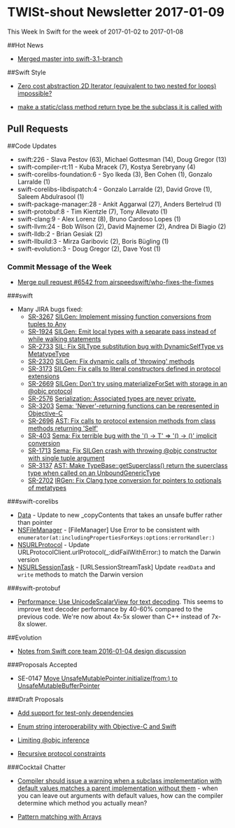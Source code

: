 # TWISt-shout Newsletter 2017-01-09
This Week In Swift for the week of 2017-01-02 to 2017-01-08

##Hot News

* [Merged master into swift-3.1-branch](https://lists.swift.org/pipermail/swift-dev/Week-of-Mon-20170102/003795.html)

##Swift Style

* [Zero cost abstraction 2D Iterator (equivalent to two nested for loops) impossible?](https://lists.swift.org/pipermail/swift-users/Week-of-Mon-20170102/004314.html)

* [make a static/class method return type be the subclass it is called with](https://lists.swift.org/pipermail/swift-users/Week-of-Mon-20170102/004334.html)

## Pull Requests

##Code Updates

* swift:226 - Slava Pestov (63), Michael Gottesman (14), Doug Gregor (13)
* swift-compiler-rt:11 - Kuba Mracek (7), Kostya Serebryany (4)
* swift-corelibs-foundation:6 - Syo Ikeda (3), Ben Cohen (1), Gonzalo Larralde (1)
* swift-corelibs-libdispatch:4 - Gonzalo Larralde (2), David Grove (1), Saleem Abdulrasool (1)
* swift-package-manager:28 - Ankit Aggarwal (27), Anders Bertelrud (1)
* swift-protobuf:8 - Tim Kientzle (7), Tony Allevato (1)
* swift-clang:9 - Alex Lorenz (8), Bruno Cardoso Lopes (1)
* swift-llvm:24 - Bob Wilson (2), David Majnemer (2), Andrea Di Biagio (2)
* swift-lldb:2 - Brian Gesiak (2)
* swift-llbuild:3 - Mirza Garibovic (2), Boris Bügling (1)
* swift-evolution:3 - Doug Gregor (2), Dave Yost (1)

### Commit Message of the Week

* [Merge pull request #6542 from airspeedswift/who-fixes-the-fixmes](http://github.com/apple/swift/commit/8ca0df6074c22c8669de1e5a1a253020d969cc4f)

###swift

* Many JIRA bugs fixed:
  * [SR-3267](https://bugs.swift.org/browse/SR-3267) [SILGen: Implement missing function conversions from tuples to Any](http://github.com/apple/swift/commit/ad01c1e92927da042e1afd1790dd352de2d32641)
  * [SR-1924](https://bugs.swift.org/browse/SR-1924) [SILGen: Emit local types with a separate pass instead of while walking statements](http://github.com/apple/swift/commit/2517701cd4e91a3449c897c3a1ce89f3e85fec9d)
  * [SR-2733](https://bugs.swift.org/browse/SR-2733) [SIL: Fix SILType substitution bug with DynamicSelfType vs MetatypeType](http://github.com/apple/swift/commit/ab81426cbba3895084806ce7cee451a4d344285f)
  * [SR-2320](https://bugs.swift.org/browse/SR-2320) [SILGen: Fix dynamic calls of 'throwing' methods](http://github.com/apple/swift/commit/54754c549ba6cfc72602bd24debe6a5798a15bd7)
  * [SR-3173](https://bugs.swift.org/browse/SR-3173) [SILGen: Fix calls to literal constructors defined in protocol extensions](://github.com/apple/swift/commit/4daf56b648be076833da21e60449e435a56417f0)
  * [SR-2669](https://bugs.swift.org/browse/SR-2669) [SILGen: Don't try using materializeForSet with storage in an @objc protocol](http://github.com/apple/swift/commit/3b388df6415b4a0466414febd809ffda9e73c6e9)
  * [SR-2576](https://bugs.swift.org/browse/SR-2576) [Serialization: Associated types are never private.](http://github.com/apple/swift/commit/02c665ff28c2d02e6df7d3e4157162d5e9254e9a)
  * [SR-3203](https://bugs.swift.org/browse/SR-3203) [Sema: 'Never'-returning functions can be represented in Objective-C](http://github.com/apple/swift/commit/2c7aae4128947dcc8ce0cd86621ddc223cdeb388)
  * [SR-2696](https://bugs.swift.org/browse/SR-2696) [AST: Fix calls to protocol extension methods from class methods returning 'Self'](http://github.com/apple/swift/commit/7e1bc3c980360a1fc07d82f6b14db417ae54704f)
  * [SR-403](https://bugs.swift.org/browse/SR-403) [Sema: Fix terrible bug with the '() -> T' => '() -> ()' implicit conversion](http://github.com/apple/swift/commit/fdaace5af5c9137abcfe5e8222d71b4c12c4de2c)
  * [SR-1713](https://bugs.swift.org/browse/SR-1713) [Sema: Fix SILGen crash with throwing @objc constructor with single tuple argument](http://github.com/apple/swift/commit/a27d5540f52b24cd80bd43178e68df1a4ad822d1)
  * [SR-3137](https://bugs.swift.org/browse/SR-3137) [AST: Make TypeBase::getSuperclass() return the superclass type when called on an UnboundGenericType](http://github.com/apple/swift/commit/8bfe205c527ab834f4e6bd5c75e560a9d7adc5c8)
  * [SR-2702](https://bugs.swift.org/browse/SR-2702) [IRGen: Fix Clang type conversion for pointers to optionals of metatypes](http://github.com/apple/swift/commit/645d262f77c3afc24728a0fa212f1e9ce85595df)

###swift-corelibs

* [Data](https://github.com/apple/swift-corelibs-foundation/commits/master/Foundation/Data.swift) - Update to new _copyContents that takes an unsafe buffer rather than pointer
* [NSFileManager](https://github.com/apple/swift-corelibs-foundation/commits/master/Foundation/NSFileManager.swift) - [FileManager] Use Error to be consistent with `enumerator(at:includingPropertiesForKeys:options:errorHandler:)`
* [NSURLProtocol](https://github.com/apple/swift-corelibs-foundation/commits/master/Foundation/NSURLProtocol.swift) - Update URLProtocolClient.urlProtocol(_:didFailWithError:) to match the Darwin version
* [NSURLSessionTask](https://github.com/apple/swift-corelibs-foundation/commits/master/Foundation/NSURLSession/NSURLSessionTask.swift) - [URLSessionStreamTask] Update `readData` and `write` methods to match the Darwin version

###swift-protobuf

* [Performance: Use UnicodeScalarView for text decoding](http://github.com/apple/swift-protobuf/commit/fd3eac839f564c01c79e1d86c7198a6f3ba2d7b5). This seems to improve text decoder performance by 40-60% compared to the previous code.  We're now about 4x-5x slower than C++ instead of 7x-8x slower.

##Evolution

* [Notes from Swift core team 2016-01-04 design discussion](https://lists.swift.org/pipermail/swift-evolution/Week-of-Mon-20170102/029962.html)

###Proposals Accepted

* SE-0147 [Move UnsafeMutablePointer.initialize(from:) to UnsafeMutableBufferPointer](https://lists.swift.org/pipermail/swift-evolution-announce/2017-January/000305.html)
  
###Draft Proposals

* [Add support for	test-only dependencies](https://lists.swift.org/pipermail/swift-build-dev/Week-of-Mon-20170102/000811.html)

* [Enum string interoperability with Objective-C and Swift](https://lists.swift.org/pipermail/swift-evolution/Week-of-Mon-20170102/029942.html)

* [Limiting @objc inference](https://lists.swift.org/pipermail/swift-evolution/Week-of-Mon-20170102/029909.html)

* [Recursive protocol constraints](https://lists.swift.org/pipermail/swift-evolution/Week-of-Mon-20170102/029963.html)

###Cocktail Chatter

* [Compiler should issue a warning when a subclass implementation with default values matches a parent implementation without them](https://lists.swift.org/pipermail/swift-users/Week-of-Mon-20170102/004321.html) - when you can leave out arguments with default values, how can the compiler determine which method you actually mean?

* [Pattern matching with Arrays](https://lists.swift.org/pipermail/swift-evolution/Week-of-Mon-20170102/029897.html)
